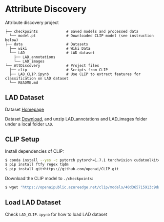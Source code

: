# Attribute Discovery

Attribute discovery project
```
├── checkpoints             # Saved models and processed data
  └── model.pt              # Downloaded CLIP model (see instruction below)
├── data                    # Datasets
  ├── wiki                  # Wiki Data
  └── LAD                   # LAD dataset
    ├── LAD_annotations     
    └── LAD_images          
└── AttDiscovery            # Project files
  ├── clip                  # Scripts from CLIP
  ├── LAD_CLIP.ipynb        # Use CLIP to extract features for classification on LAD dataset
  └── README.md
```

## LAD Dataset
Dataset [Homepage](https://github.com/PatrickZH/A-Large-scale-Attribute-Dataset-for-Zero-shot-Learning)

Dataset [Download](https://drive.google.com/open?id=1WU2dld1rt5ajWaZqY3YLwLp-6USeQiVG), and unzip LAD_annotations and LAD_images folder under a local folder `LAD`.

## CLIP Setup
Install dependencies of CLIP:

```bash
$ conda install --yes -c pytorch pytorch=1.7.1 torchvision cudatoolkit=11.0
$ pip install ftfy regex tqdm
$ pip install git+https://github.com/openai/CLIP.git
```

Download the CLIP model to `./checkpoints`:
```bash
$ wget "https://openaipublic.azureedge.net/clip/models/40d365715913c9da98579312b702a82c18be219cc2a73407c4526f58eba950af/ViT-B-32.pt" -O ../checkpoints/model.pt
```

## Load LAD Dataset
Check `LAD_CLIP.ipynb` for how to load LAD dataset
